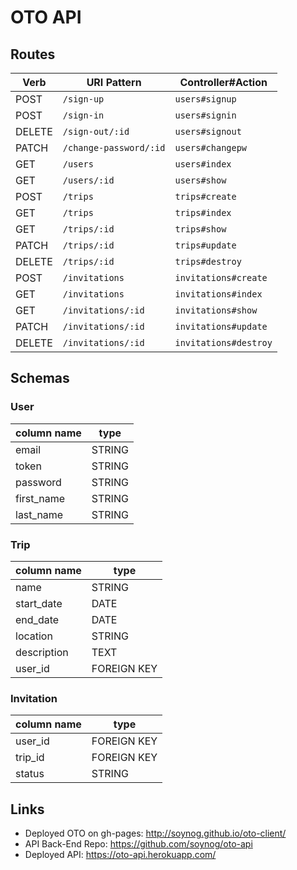 # OTO API #

## Routes ##


| Verb   | URI Pattern            | Controller#Action |
| ----   | -----------            | ----------------- |
| POST   | `/sign-up`             | `users#signup`    |
| POST   | `/sign-in`             | `users#signin`    |
| DELETE | `/sign-out/:id`        | `users#signout`   |
| PATCH  | `/change-password/:id` | `users#changepw`  |
| GET    | `/users`               | `users#index`     |
| GET    | `/users/:id`           | `users#show`      |
| POST   | `/trips`             | `trips#create`  |
| GET    | `/trips`             | `trips#index`   |
| GET    | `/trips/:id`         | `trips#show`    |
| PATCH  | `/trips/:id`         | `trips#update`  |
| DELETE | `/trips/:id`         | `trips#destroy` |
| POST   | `/invitations`             | `invitations#create`  |
| GET    | `/invitations`             | `invitations#index`   |
| GET    | `/invitations/:id`         | `invitations#show`    |
| PATCH  | `/invitations/:id`         | `invitations#update`  |
| DELETE | `/invitations/:id`         | `invitations#destroy` |

## Schemas ##

### User ###
|column name|type|
|-----|------|
|email|STRING|
|token|STRING|
|password|STRING|
|first_name|STRING|
|last_name|STRING|

### Trip ###
|column name|type|
|-----|------|
|name|STRING|
|start_date|DATE|
|end_date|DATE|
|location|STRING|
|description|TEXT|
|user_id|FOREIGN KEY|

### Invitation ###
|column name|type|
|-----|------|
|user_id|FOREIGN KEY|
|trip_id|FOREIGN KEY|
|status|STRING|

## Links ##
- Deployed OTO on gh-pages: http://soynog.github.io/oto-client/
- API Back-End Repo: https://github.com/soynog/oto-api
- Deployed API: https://oto-api.herokuapp.com/
